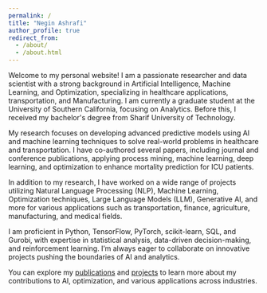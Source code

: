 ```yaml
---
permalink: /
title: "Negin Ashrafi"
author_profile: true
redirect_from: 
  - /about/
  - /about.html
---
```


Welcome to my personal website! I am a passionate researcher and data scientist with a strong background in Artificial Intelligence, Machine Learning, and Optimization, specializing in healthcare applications, transportation, and Manufacturing. I am currently a graduate student at the University of Southern California, focusing on Analytics. Before this, I received my bachelor's degree from Sharif University of Technology.

My research focuses on developing advanced predictive models using AI and machine learning techniques to solve real-world problems in healthcare and transportation. I have co-authored several papers, including journal and conference publications, applying process mining, machine learning, deep learning, and optimization to enhance mortality prediction for ICU patients. 

In addition to my research, I have worked on a wide range of projects utilizing Natural Language Processing (NLP), Machine Learning, Optimization techniques, Large Language Models (LLM), Generative AI, and more for various applications such as transportation, finance, agriculture, manufacturing, and medical fields.

I am proficient in Python, TensorFlow, PyTorch, scikit-learn, SQL, and Gurobi, with expertise in statistical analysis, data-driven decision-making, and reinforcement learning. I’m always eager to collaborate on innovative projects pushing the boundaries of AI and analytics.

You can explore my [publications](https://negiiinx.github.io/publications/) and [projects](https://negiiinx.github.io/projects/) to learn more about my contributions to AI, optimization, and various applications across industries.
